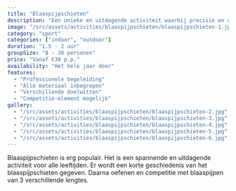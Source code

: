 ```yaml
---
title: "Blaaspijpschieten"
description: "Een unieke en uitdagende activiteit waarbij precisie en concentratie centraal staan."
image: "/src/assets/activities/blaaspijpschieten/blaaspijpschieten-1.jpg"
category: "sport"
categories: ["indoor", "outdoor"]
duration: "1.5 - 2 uur"
groupSize: "8 - 30 personen"
price: "Vanaf €30 p.p."
availability: "Het hele jaar door"
features:
  - "Professionele begeleiding"
  - "Alle materiaal inbegrepen"
  - "Verschillende doelwitten"
  - "Competitie-element mogelijk"
gallery:
  - "/src/assets/activities/blaaspijpschieten/blaaspijpschieten-2.jpg"
  - "/src/assets/activities/blaaspijpschieten/blaaspijpschieten-3.jpg"
  - "/src/assets/activities/blaaspijpschieten/blaaspijpschieten-4.jpg"
  - "/src/assets/activities/blaaspijpschieten/blaaspijpschieten-5.jpg"
  - "/src/assets/activities/blaaspijpschieten/blaaspijpschieten-6.jpg"
---
```


Blaaspijpschieten is erg populair. Het is een spannende en uitdagende activiteit voor alle leeftijden. Er wordt een korte geschiedenis van het blaaspijpschieten gegeven. Daarna oefenen en competitie met blaaspijpen van 3 verschillende lengtes.
